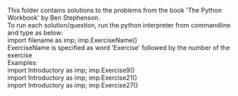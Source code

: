 This folder contains solutions to the problems from the book 'The Python Workbook' by Ben Stephenson.                                                        
To run each solution/question, run the python interpreter from commandline and type as below: <br /> 
import filename as imp; imp.ExerciseName() <br /> 
ExerciseName is specified as word 'Exercise' followed by the number of the exercise <br /> 
Examples:  <br /> 
import Introductory as imp; imp.Exercise9() <br /> 
import Introductory as imp; imp.Exercise21() <br /> 
import Introductory as imp; imp.Exercise27() <br /> 
